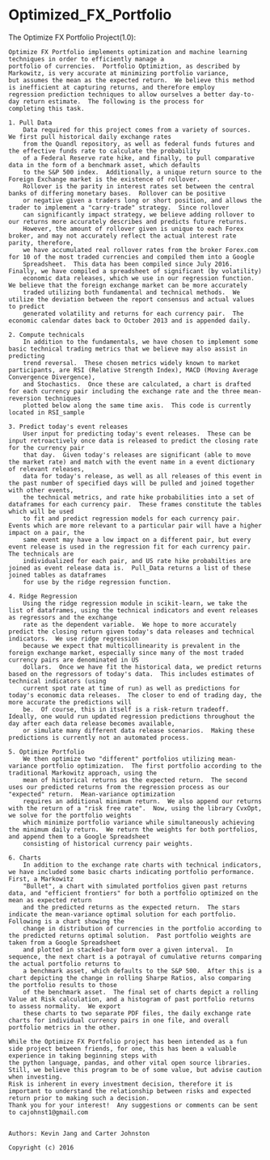 # Optimized_FX_Portfolio
The Optimize FX Portfolio Project(1.0):

	Optimize FX Portfolio implements optimization and machine learning techniques in order to efficiently manage a
	portfolio of currencies.  Portfolio Optimiztion, as described by Markowitz, is very accurate at minimizing portfolio variance,
	but assumes the mean as the expected return.  We believe this method is inefficient at capturing returns, and therefore employ
	regression prediction techniques to allow ourselves a better day-to-day return estimate.  The following is the process for 
	completing this task.

	1. Pull Data
		Data required for this project comes from a variety of sources.  We first pull historical daily exchange rates
		from the Quandl repository, as well as federal funds futures and the effective funds rate to calculate the probability
		of a Federal Reserve rate hike, and finally, to pull comparative data in the form of a benchmark asset, which defaults
		to the S&P 500 index.  Additionally, a unique return source to the Foreign Exchange market is the existence of rollover.
		Rollover is the parity in interest rates set between the central banks of differing monetary bases.  Rollover can be positive
		or negative given a traders long or short position, and allows the trader to implement a "carry-trade" strategy.  Since rollover
		can significantly impact strategy, we believe adding rollover to our returns more accurately describes and predicts future returns.
		However, the amount of rollover given is unique to each Forex broker, and may not accurately reflect the actual interest rate parity, therefore,
		we have accumulated real rollover rates from the broker Forex.com for 10 of the most traded currencies and compiled them into a Google 
		Spreadsheet.  This data has been compiled since July 2016.  Finally, we have compiled a spreadsheet of significant (by volatility)
		economic data releases, which we use in our regression function.  We believe that the foreign exchange market can be more accurately 
		traded utilizing both fundamental and technical methods.  We utilize the deviation between the report consensus and actual values to predict
		generated volatility and returns for each currency pair.  The economic calendar dates back to October 2013 and is appended daily. 

	2. Compute technicals
		In addition to the fundamentals, we have chosen to implement some basic technical trading metrics that we believe may also assist in predicting 
		trend reversal.  These chosen metrics widely known to market participants, are RSI (Relative Strength Index), MACD (Moving Average Convergence Divergence), 
		and Stochastics.  Once these are calculated, a chart is drafted for each currency pair including the exchange rate and the three mean-reversion techniques 
		plotted below along the same time axis.  This code is currently located in RSI_sample

	3. Predict today's event releases
		User input for predicting today's event releases.  These can be input retroactively once data is released to predict the closing rate for the currency pair
		that day.  Given today's releases are significant (able to move the market rate) and match with the event name in a event dictionary of relevant releases,  
		data for today's release, as well as all releases of this event in the past number of specified days will be pulled and joined together with other events, 
		the technical metrics, and rate hike probabilities into a set of dataframes for each currency pair.  These frames constitute the tables which will be used 
		to fit and predict regression models for each currency pair.  Events which are more relevant to a particular pair will have a higher impact on a pair, the 
		same event may have a low impact on a different pair, but every event release is used in the regression fit for each currency pair.  The technicals are
		individualized for each pair, and US rate hike probabilties are joined as event release data is.  Pull_Data returns a list of these joined tables as dataframes
		for use by the ridge regression function.

	4. Ridge Regression
		Using the ridge regression module in scikit-learn, we take the list of dataframes, using the technical indicators and event releases as regressors and the exchange
		rate as the dependent variable.  We hope to more accurately predict the closing return given today's data releases and technical indicators.  We use ridge regression 
		because we expect that multicollinearity is prevalent in the foreign exchange market, especially since many of the most traded currency pairs are denominated in US
		dollars.  Once we have fit the historical data, we predict returns based on the regressors of today's data.  This includes estimates of technical indicators (using 
		current spot rate at time of run) as well as predictions for today's economic data releases.  The closer to end of trading day, the more accurate the predictions will
		be.  Of course, this in itself is a risk-return tradeoff.  Ideally, one would run updated regression predictions throughout the day after each data release becomes available, 
		or simulate many different data release scenarios.  Making these predictions is currently not an automated process.
	
	5. Optimize Portfolio
		We then optimize two "different" portfolios utilizing mean-variance portfolio optimization.  The first portfolio according to the traditional Markowitz approach, using the 
		mean of historical returns as the expected return.  The second uses our predicted returns from the regression process as our "expected" return.  Mean-variance optimization 
		requires an additional minimum return.  We also append our returns with the return of a "risk free rate".  Now, using the library CvxOpt, we solve for the portfolio weights
		which minimize portfolio variance while simultaneously achieving the minimum daily return.  We return the weights for both portfolios, and append them to a Google Spreadsheet
		consisting of historical currency pair weights.  		

	6. Charts
		In addition to the exchange rate charts with technical indicators, we have included some basic charts indicating portfolio performance.  First, a Markowitz
		"Bullet", a chart with simulated portfolios given past returns data, and "efficient frontiers" for both a portfolio optimized on the mean as expected return
		and the predicted returns as the expected return.  The stars indicate the mean-variance optimal solution for each portfolio.  Following is a chart showing the
		change in distribution of currencies in the portfolio according to the predicted returns optimal solution.  Past portfolio weights are taken from a Google Spreadsheet
		and plotted in stacked-bar form over a given interval.  In sequence, the next chart is a potrayal of cumulative returns comparing the actual portfolio returns to 
		a benchmark asset, which defaults to the S&P 500.  After this is a chart depicting the change in rolling Sharpe Ratios, also comparing the portfolio results to those
		of the benchmark asset.  The final set of charts depict a rolling Value at Risk calculation, and a histogram of past portfolio returns to assess normality.  We export 
		these charts to two separate PDF files, the daily exchange rate charts for individual currency pairs in one file, and overall portfolio metrics in the other.

	While the Optimize FX Portfolio project has been intended as a fun side project between friends, for one, this has been a valuable experience in taking beginning steps with 
	the python language, pandas, and other vital open source libraries.  Still, we believe this program to be of some value, but advise caution when investing.
	Risk is inherent in every investment decision, therefore it is important to understand the relationship between risks and expected return prior to making such a decision.
	Thank you for your interest!  Any suggestions or comments can be sent to cajohnst1@gmail.com


	Authors: Kevin Jang and Carter Johnston

	Copyright (c) 2016

